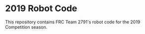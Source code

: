2019 Robot Code
===============
This repository contains FRC Team 2791's robot code for the 2019 Competition season.